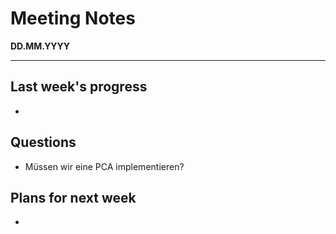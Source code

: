 # Meeting Notes
**DD.MM.YYYY**

---

## Last week's progress
-

## Questions
- Müssen wir eine PCA implementieren?

## Plans for next week
-
